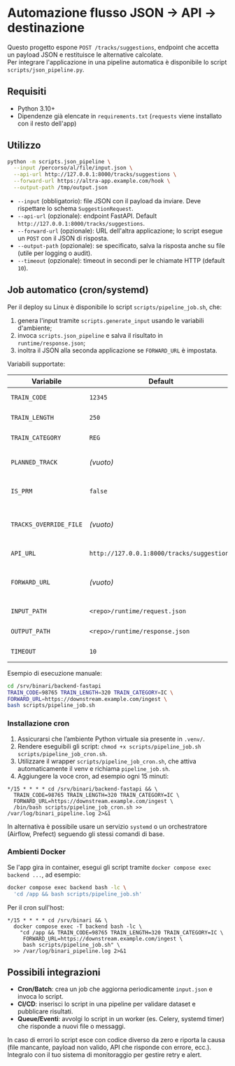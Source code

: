 # Automazione flusso JSON → API → destinazione

Questo progetto espone `POST /tracks/suggestions`, endpoint che accetta un payload JSON e restituisce le alternative calcolate.  
Per integrare l'applicazione in una pipeline automatica è disponibile lo script `scripts/json_pipeline.py`.

## Requisiti

- Python 3.10+
- Dipendenze già elencate in `requirements.txt` (`requests` viene installato con il resto dell'app)

## Utilizzo

```bash
python -m scripts.json_pipeline \
  --input /percorso/al/file/input.json \
  --api-url http://127.0.0.1:8000/tracks/suggestions \
  --forward-url https://altra-app.example.com/hook \
  --output-path /tmp/output.json
```

- `--input` (obbligatorio): file JSON con il payload da inviare. Deve rispettare lo schema `SuggestionRequest`.
- `--api-url` (opzionale): endpoint FastAPI. Default `http://127.0.0.1:8000/tracks/suggestions`.
- `--forward-url` (opzionale): URL dell'altra applicazione; lo script esegue un `POST` con il JSON di risposta.
- `--output-path` (opzionale): se specificato, salva la risposta anche su file (utile per logging o audit).
- `--timeout` (opzionale): timeout in secondi per le chiamate HTTP (default `10`).

## Job automatico (cron/systemd)

Per il deploy su Linux è disponibile lo script `scripts/pipeline_job.sh`, che:

1. genera l'input tramite `scripts.generate_input` usando le variabili d'ambiente;
2. invoca `scripts.json_pipeline` e salva il risultato in `runtime/response.json`;
3. inoltra il JSON alla seconda applicazione se `FORWARD_URL` è impostata.

Variabili supportate:

| Variabile | Default | Descrizione |
| --- | --- | --- |
| `TRAIN_CODE` | `12345` | Codice del treno. |
| `TRAIN_LENGTH` | `250` | Lunghezza in metri. |
| `TRAIN_CATEGORY` | `REG` | Categoria del treno. |
| `PLANNED_TRACK` | *(vuoto)* | Binario previsto; se vuoto viene inviato `null`. |
| `IS_PRM` | `false` | Usa `"true"` per attivare il flag PRM. |
| `TRACKS_OVERRIDE_FILE` | *(vuoto)* | Percorso dataset alternativo (opzionale). |
| `API_URL` | `http://127.0.0.1:8000/tracks/suggestions` | Endpoint FastAPI. |
| `FORWARD_URL` | *(vuoto)* | Endpoint dell’applicazione ricevente (POST). |
| `INPUT_PATH` | `<repo>/runtime/request.json` | Dove salvare l’input generato. |
| `OUTPUT_PATH` | `<repo>/runtime/response.json` | Dove salvare la risposta. |
| `TIMEOUT` | `10` | Timeout HTTP in secondi. |

Esempio di esecuzione manuale:

```bash
cd /srv/binari/backend-fastapi
TRAIN_CODE=98765 TRAIN_LENGTH=320 TRAIN_CATEGORY=IC \
FORWARD_URL=https://downstream.example.com/ingest \
bash scripts/pipeline_job.sh
```

### Installazione cron

1. Assicurarsi che l’ambiente Python virtuale sia presente in `.venv/`.
2. Rendere eseguibili gli script: `chmod +x scripts/pipeline_job.sh scripts/pipeline_job_cron.sh`.
3. Utilizzare il wrapper `scripts/pipeline_job_cron.sh`, che attiva automaticamente il venv e richiama `pipeline_job.sh`.
4. Aggiungere la voce cron, ad esempio ogni 15 minuti:

```
*/15 * * * * cd /srv/binari/backend-fastapi && \
  TRAIN_CODE=98765 TRAIN_LENGTH=320 TRAIN_CATEGORY=IC \
  FORWARD_URL=https://downstream.example.com/ingest \
  /bin/bash scripts/pipeline_job_cron.sh >> /var/log/binari_pipeline.log 2>&1
```

In alternativa è possibile usare un servizio `systemd` o un orchestratore (Airflow, Prefect) seguendo gli stessi comandi di base.

### Ambienti Docker

Se l'app gira in container, esegui gli script tramite `docker compose exec backend ...`, ad esempio:

```bash
docker compose exec backend bash -lc \
  'cd /app && bash scripts/pipeline_job.sh'
```

Per il cron sull'host:

```
*/15 * * * * cd /srv/binari && \
  docker compose exec -T backend bash -lc \
    "cd /app && TRAIN_CODE=98765 TRAIN_LENGTH=320 TRAIN_CATEGORY=IC \
     FORWARD_URL=https://downstream.example.com/ingest \
     bash scripts/pipeline_job.sh" \
  >> /var/log/binari_pipeline.log 2>&1
```

## Possibili integrazioni

- **Cron/Batch**: crea un job che aggiorna periodicamente `input.json` e invoca lo script.
- **CI/CD**: inserisci lo script in una pipeline per validare dataset e pubblicare risultati.
- **Queue/Eventi**: avvolgi lo script in un worker (es. Celery, systemd timer) che risponde a nuovi file o messaggi.

In caso di errori lo script esce con codice diverso da zero e riporta la causa (file mancante, payload non valido, API che risponde con errore, ecc.). Integralo con il tuo sistema di monitoraggio per gestire retry e alert.
